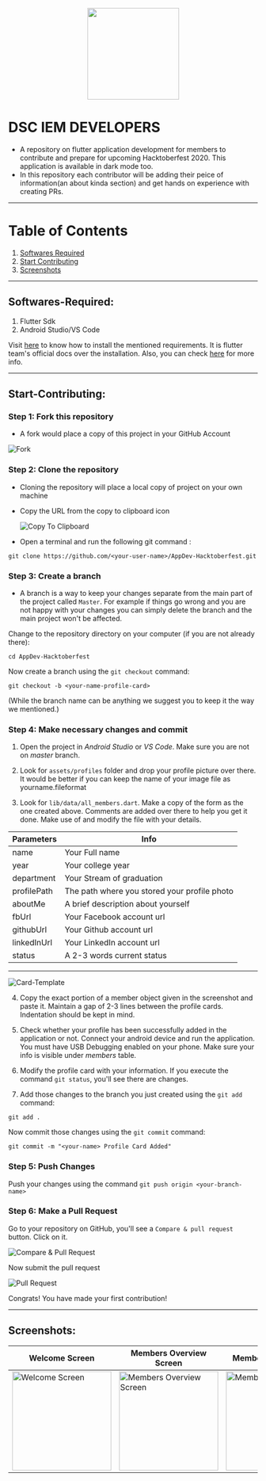 <p align="center">
    <a href="https://dsc-iem.github.io/">
        <img height=185 src="assets/images/banner.jpg">
    </a>
</p>

# DSC IEM DEVELOPERS

- A repository on flutter application development for members to contribute and prepare for upcoming Hacktoberfest 2020. This application is available in dark mode too.
- In this repository each contributor will be adding their peice of information(an about kinda section) and get hands on experience with creating PRs.

---

# Table of Contents

1. [Softwares Required](#Softwares-Required)
2. [Start Contributing](#Start-Contributing)
3. [Screenshots](#Screenshots)

***

## Softwares-Required:

1.  Flutter Sdk
2.  Android Studio/VS Code

Visit [here](https://flutter.dev/) to know how to install the mentioned requirements. It is flutter team's official docs over the installation. Also, you can check [here](https://github.com/imKashyap/VSCode4Flutter) for more info.

---

## Start-Contributing:

### Step 1: Fork this repository

- A fork would place a copy of this project in your GitHub Account

![Fork](Screenshots/Fork.png "Fork the repo")

### Step 2: Clone the repository

- Cloning the repository will place a local copy of project on your own machine
- Copy the URL from the copy to clipboard icon

  ![Copy To Clipboard](Screenshots/Click-Copy-Icon.png)
- Open a terminal and run the following git command :

`git clone https://github.com/<your-user-name>/AppDev-Hacktoberfest.git`

### Step 3: Create a branch

- A branch is a way to keep your changes separate from the main part of the project called `Master`. For example if things go wrong and you are not happy with your changes you can simply delete the branch and the main project won't be affected.

Change to the repository directory on your computer (if you are not already there):

`cd AppDev-Hacktoberfest`

Now create a branch using the `git checkout` command:

`git checkout -b <your-name-profile-card>`

(While the branch name can be anything we suggest you to keep it the way we mentioned.)

### Step 4: Make necessary changes and commit

1. Open the project in _Android Studio_ or
   _VS Code_. Make sure you are not on _master_ branch.

2. Look for `assets/profiles` folder and drop your profile picture over there. It would be better if you can keep the name of your image file as
   yourname.fileformat

3. Look for `lib/data/all_members.dart`. Make a copy of the form as the one created above. Comments are added over there to help you get it done. Make use of and modify the file with your details.

| Parameters  | Info                                         |
| ----------- | -------------------------------------------- |
| name        | Your Full name                               |
| year        | Your college year                            |
| department  | Your Stream of graduation                    |
| profilePath | The path where you stored your profile photo |
| aboutMe     | A brief description about yourself           |
| fbUrl       | Your Facebook account url                    |
| githubUrl   | Your Github account url                      |
| linkedInUrl | Your LinkedIn account url                    |
| status      | A 2-3 words current status                   |

---

![Card-Template](Screenshots/Card-Template.png)

4. Copy the exact portion of a member object given in the screenshot and paste it. Maintain a gap of 2-3 lines between the profile cards. Indentation should be kept in mind.

5. Check whether your profile has been successfully added in the application or not. Connect your android device and run the application.
   You must have USB Debugging enabled on your phone. Make sure your info is visible under _members_ table.

6. Modify the profile card with your information. If you execute the command `git status`, you'll see there are changes.

7. Add those changes to the branch you just created using the `git add` command:

`git add .`

Now commit those changes using the `git commit` command:

`git commit -m "<your-name> Profile Card Added"`

### Step 5: Push Changes

Push your changes using the command `git push origin <your-branch-name>`

### Step 6: Make a Pull Request

Go to your repository on GitHub, you'll see a `Compare & pull request` button. Click on it.

![Compare & Pull Request](Screenshots/Compare-Pull-Request.png)

Now submit the pull request

![Pull Request](Screenshots/Pull-Request.png)

Congrats! You have made your first contribution!

---

## Screenshots:

| Welcome Screen                                                 | Members Overview Screen                                                 | Member Detail Screen                                                 |
| -------------------------------------------------------------- | ----------------------------------------------------------------------- | -------------------------------------------------------------------- |
| <img src="Screenshots/ss1.png" width=200 alt="Welcome Screen"> | <img src="Screenshots/ss3.png" width=200 alt="Members Overview Screen"> | <img src="Screenshots/ss2.png" width=200 alt="Member Detail Screen"> |
